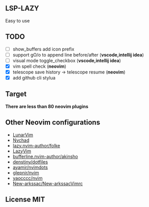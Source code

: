 ## LSP-LAZY

Easy to use

## TODO

- [ ] show_buffers add icon prefix
- [ ] support gO/o to append line before/after (**vscode,intellij idea**)
- [ ] visual mode toggle_checkbox (**vscode,intellij idea**)
- [x] vim spell check (**neovim**)
- [x] telescope save history -> telescope resume (**neovim**)
- [x] add github cli stylua

## Target

**There are less than 80 neovim plugins**

## Other Neovim configurations

- [LunarVim](https://github.com/LunarVim/LunarVim)
- [Nvchad](https://github.com/NvChad/NvChad)
- [lazy.nvim-author/folke](https://github.com/folke/dot)
- [LazyVim](https://github.com/LazyVim/LazyVim)
- [bufferline.nvim-author/akinsho](https://github.com/akinsho/dotfiles)
- [denstiny/dotfiles](https://github.com/denstiny/dotfiles)
- [ayamir/nvimdots](https://github.com/ayamir/nvimdots)
- [glepnir/nvim](https://github.com/glepnir/nvim)
- [yaocccc/nvim](https://github.com/yaocccc/nvim)
- [New-arkssac/New-arkssacVimrc](https://github.com/New-arkssac/New-arkssacVimrc)

## License MIT
